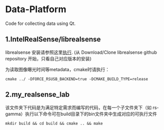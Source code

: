 # Data-Platform
Code for collecting data using Qt.

## 1.IntelRealSense/librealsense 
librealsense 安装请参照这里[执行](https://github.com/IntelRealSense/librealsense/blob/master/doc/installation.md).
(从 Download/Clone librealsense github repository 开始，只看自己对应版本的安装)

为读取图像曝光时间等metadata，cmake时请执行：
```shell
cmake ../ -DFORCE_RSUSB_BACKEND=true -DCMAKE_BUILD_TYPE=release
```

## 2.my_realsense_lab
该文件夹下代码是为满足特定需求而编写的代码，在每一个子文件夹下（如 rs-gamma）执行以下命令可在build目录下的bin文件夹中生成对应的可执行文件
```shell
mkdir build && cd build && cmake .. && make 
```
